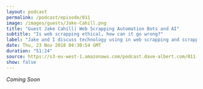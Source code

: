 ```yaml
---
layout: podcast
permalink: /podcast/episode/011
image: /images/guests/Jake-Cahill.png
title: "Guest Jake Cahill| Web Scrapping Automation Bots and AI"
subtitle: "Is web scrapping ethical, how can it go wrong?"
label: "Jake and I discuss technology using in web scrapping and scrapping prevention using AI/ML | https://twitter.com/tech_ccs | https://www.linkedin.com/in/jake-cahill-maine/ | https://www.ccstechme.com/ | https://dev.to/kaelscion"
date: Thu, 23 Nov 2018 04:30:54 GMT
duration: "51:24"
source: https://s3-eu-west-1.amazonaws.com/podcast.dave-albert.com/011-Jake-Cahill.mp3
show: false
---
```


<i> Coming Soon </i>

